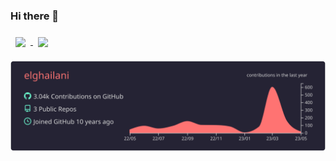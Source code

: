### Hi there 👋


<a href="https://github.com/elghailani">
  <img align="center" style="margin:0.5rem" src="https://github-readme-stats-git-masterrstaa-rickstaa.vercel.app/api?username=elghailani&count_private=true&show_icons=true&include_all_commits=true&theme=github_dark" />
</a>

<a href="https://github.com/elghailani">
  <img align="center" style="margin:0.5rem" src="https://github-readme-stats-git-masterrstaa-rickstaa.vercel.app/api/top-langs/?hide=html,TypeScript&langs_count=7&username=elghailani&layout=compact&theme=github_dark" />
</a>  

</br>  


[![](https://raw.githubusercontent.com/elghailani/elghailani/main/profile-summary-card-output/aura_dark/0-profile-details.svg)](https://github.com/vn7n24fzkq/github-profile-summary-cards)


<!--
[![willianrod's wakatime stats](https://github-readme-stats-git-masterrstaa-rickstaa.vercel.app/api/wakatime?username=elghailani)](https://github.com/anuraghazra/github-readme-stats)

<!--
**elghailani/elghailani** is a ✨ _special_ ✨ repository because its `README.md` (this file) appears on your GitHub profile.

Here are some ideas to get you started:

- 🔭 I’m currently working on ...
- 🌱 I’m currently learning ...
- 👯 I’m looking to collaborate on ...
- 🤔 I’m looking for help with ...
- 💬 Ask me about ...
- 📫 How to reach me: ...
- 😄 Pronouns: ...
- ⚡ Fun fact: ...
-->
